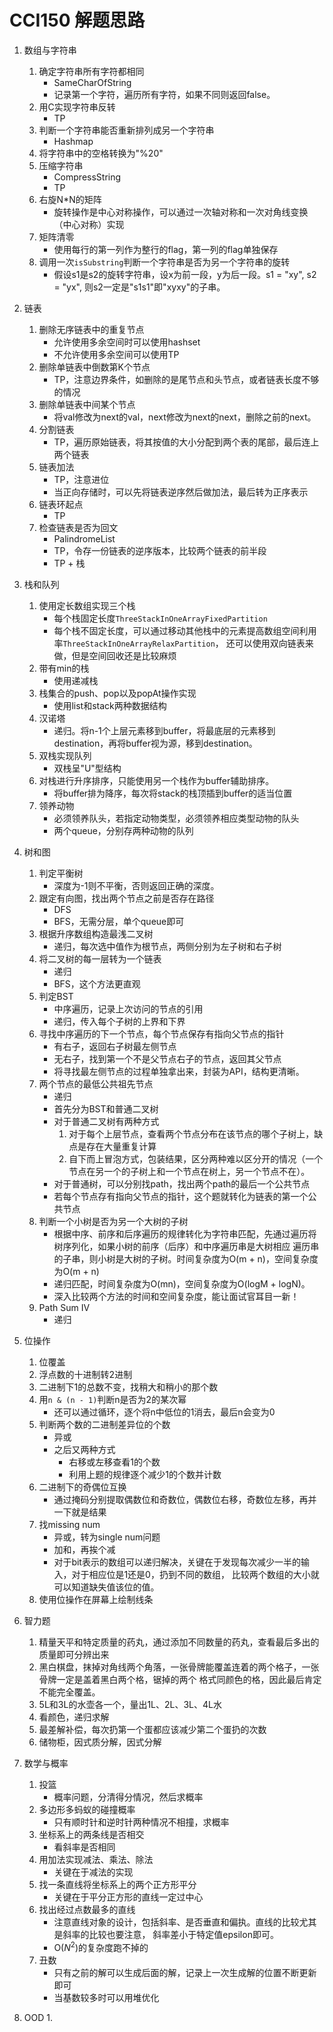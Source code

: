 # CCI150 解题思路

1. 数组与字符串 
	1. 确定字符串所有字符都相同
		* SameCharOfString
		* 记录第一个字符，遍历所有字符，如果不同则返回false。
	2. 用C实现字符串反转
		* TP
	3. 判断一个字符串能否重新排列成另一个字符串
		* Hashmap
	4. 将字符串中的空格转换为"%20"
	5. 压缩字符串
		* CompressString
		* TP
	6. 右旋N*N的矩阵
		* 旋转操作是中心对称操作，可以通过一次轴对称和一次对角线变换（中心对称）实现
	7. 矩阵清零
		* 使用每行的第一列作为整行的flag，第一列的flag单独保存
	8. 调用一次`isSubstring`判断一个字符串是否为另一个字符串的旋转
		* 假设s1是s2的旋转字符串，设x为前一段，y为后一段。s1 = "xy", s2 = "yx", 则s2一定是"s1s1"即"xyxy"的子串。
	
2. 链表
	1. 删除无序链表中的重复节点
		* 允许使用多余空间时可以使用hashset
		* 不允许使用多余空间可以使用TP
	2. 删除单链表中倒数第K个节点
		* TP，注意边界条件，如删除的是尾节点和头节点，或者链表长度不够的情况
	3. 删除单链表中间某个节点
		* 将val修改为next的val，next修改为next的next，删除之前的next。
	4. 分割链表
		* TP，遍历原始链表，将其按值的大小分配到两个表的尾部，最后连上两个链表
	5. 链表加法
		* TP，注意进位
		* 当正向存储时，可以先将链表逆序然后做加法，最后转为正序表示
	6. 链表环起点
		* TP
	7. 检查链表是否为回文
		* PalindromeList
		* TP，令存一份链表的逆序版本，比较两个链表的前半段
		* TP + 栈

3. 栈和队列
	1. 使用定长数组实现三个栈
		* 每个栈固定长度`ThreeStackInOneArrayFixedPartition`
		* 每个栈不固定长度，可以通过移动其他栈中的元素提高数组空间利用率`ThreeStackInOneArrayRelaxPartition`，
		还可以使用双向链表来做，但是空间回收还是比较麻烦
	2. 带有min的栈
		* 使用递减栈
	3. 栈集合的push、pop以及popAt操作实现
		* 使用list和stack两种数据结构
	4. 汉诺塔
		* 递归。将n-1个上层元素移到buffer，将最底层的元素移到destination，再将buffer视为源，移到destination。
	5. 双栈实现队列
		* 双栈呈"U"型结构
	6. 对栈进行升序排序，只能使用另一个栈作为buffer辅助排序。
		* 将buffer排为降序，每次将stack的栈顶插到buffer的适当位置
	7. 领养动物
		* 必须领养队头，若指定动物类型，必须领养相应类型动物的队头
		* 两个queue，分别存两种动物的队列
		
4. 树和图
	1. 判定平衡树
		* 深度为-1则不平衡，否则返回正确的深度。
	2. 跟定有向图，找出两个节点之前是否存在路径
		* DFS
		* BFS，无需分层，单个queue即可
	3. 根据升序数组构造最浅二叉树
		* 递归，每次选中值作为根节点，两侧分别为左子树和右子树
	4. 将二叉树的每一层转为一个链表
		* 递归
		* BFS，这个方法更直观
	5. 判定BST
		* 中序遍历，记录上次访问的节点的引用
		* 递归，传入每个子树的上界和下界
	6. 寻找中序遍历的下一个节点，每个节点保存有指向父节点的指针
		* 有右子，返回右子树最左侧节点
		* 无右子，找到第一个不是父节点右子的节点，返回其父节点
		* 将寻找最左侧节点的过程单独拿出来，封装为API，结构更清晰。
	7. 两个节点的最低公共祖先节点
		* 递归
		* 首先分为BST和普通二叉树
		* 对于普通二叉树有两种方式
			1. 对于每个上层节点，查看两个节点分布在该节点的哪个子树上，缺点是存在大量重复计算
			2. 自下而上冒泡方式，包装结果，区分两种难以区分开的情况（一个节点在另一个的子树上和一个节点在树上，另一个节点不在）。
		* 对于普通树，可以分别找path，找出两个path的最后一个公共节点
		* 若每个节点存有指向父节点的指针，这个题就转化为链表的第一个公共节点
	8. 判断一个小树是否为另一个大树的子树
		* 根据中序、前序和后序遍历的规律转化为字符串匹配，先通过遍历将树序列化，如果小树的前序（后序）和中序遍历串是大树相应
		遍历串的子串，则小树是大树的子树。时间复杂度为O(m + n)，空间复杂度为O(m + n)
		* 递归匹配，时间复杂度为O(mn)，空间复杂度为O(logM + logN)。
		* 深入比较两个方法的时间和空间复杂度，能让面试官耳目一新！
	9. Path Sum IV
		* 递归

5. 位操作
	1. 位覆盖
	2. 浮点数的十进制转2进制
	3. 二进制下1的总数不变，找稍大和稍小的那个数
	4. 用`n & (n - 1)`判断n是否为2的某次幂
		* 还可以通过循环，逐个将n中低位的1消去，最后n会变为0
	5. 判断两个数的二进制差异位的个数
		* 异或
		* 之后又两种方式
			* 右移或左移查看1的个数
			* 利用上题的规律逐个减少1的个数并计数
	6. 二进制下的奇偶位互换
		* 通过掩码分别提取偶数位和奇数位，偶数位右移，奇数位左移，再并一下就是结果
	7. 找missing num
		* 异或，转为single num问题
		* 加和，再挨个减
		* 对于bit表示的数组可以递归解决，关键在于发现每次减少一半的输入，对于相应位是1还是0，扔到不同的数组，
		比较两个数组的大小就可以知道缺失值该位的值。
	8. 使用位操作在屏幕上绘制线条

6. 智力题
	1. 精量天平和特定质量的药丸，通过添加不同数量的药丸，查看最后多出的质量即可分辨出来
	2. 黑白棋盘，抹掉对角线两个角落，一张骨牌能覆盖连着的两个格子，一张骨牌一定是盖着黑白两个格，锯掉的两个
	格式同颜色的格，因此最后肯定不能完全覆盖。
	3. 5L和3L的水壶各一个，量出1L、2L、3L、4L水
	4. 看颜色，递归求解
	5. 最差解补偿，每次扔第一个蛋都应该减少第二个蛋扔的次数
	6. 储物柜，因式质分解，因式分解

7. 数学与概率
	1. 投篮
		* 概率问题，分清得分情况，然后求概率
	2. 多边形多蚂蚁的碰撞概率
		* 只有顺时针和逆时针两种情况不相撞，求概率
	3. 坐标系上的两条线是否相交
		* 看斜率是否相同
	4. 用加法实现减法、乘法、除法
		* 关键在于减法的实现
	5. 找一条直线将坐标系上的两个正方形平分
		* 关键在于平分正方形的直线一定过中心
	6. 找出经过点数最多的直线
		* 注意直线对象的设计，包括斜率、是否垂直和偏执。直线的比较尤其是斜率的比较也要注意，
		斜率差小于特定值epsilon即可。
		* O($N^2$)的复杂度跑不掉的
	7. 丑数
		* 只有之前的解可以生成后面的解，记录上一次生成解的位置不断更新即可
		* 当基数较多时可以用堆优化

8. OOD
	1. 